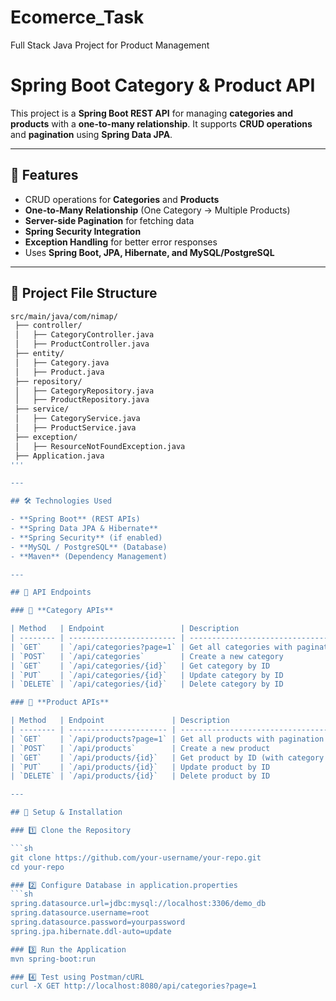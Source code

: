# Ecomerce_Task
Full Stack Java Project for Product Management
# Spring Boot Category & Product API

This project is a **Spring Boot REST API** for managing **categories and products** with a **one-to-many relationship**. It supports **CRUD operations** and **pagination** using **Spring Data JPA**.

---

## 🚀 Features

- CRUD operations for **Categories** and **Products**
- **One-to-Many Relationship** (One Category → Multiple Products)
- **Server-side Pagination** for fetching data
- **Spring Security Integration**
- **Exception Handling** for better error responses
- Uses **Spring Boot, JPA, Hibernate, and MySQL/PostgreSQL**

---

## 📂 Project File Structure
```bash
src/main/java/com/nimap/
 ├── controller/
 │   ├── CategoryController.java
 │   ├── ProductController.java
 ├── entity/
 │   ├── Category.java
 │   ├── Product.java
 ├── repository/
 │   ├── CategoryRepository.java
 │   ├── ProductRepository.java
 ├── service/
 │   ├── CategoryService.java
 │   ├── ProductService.java
 ├── exception/
 │   ├── ResourceNotFoundException.java
 ├── Application.java
'''

---

## 🛠 Technologies Used

- **Spring Boot** (REST APIs)
- **Spring Data JPA & Hibernate**
- **Spring Security** (if enabled)
- **MySQL / PostgreSQL** (Database)
- **Maven** (Dependency Management)

---

## 📌 API Endpoints

### 📂 **Category APIs**

| Method   | Endpoint                 | Description                        |
| -------- | ------------------------ | ---------------------------------- |
| `GET`    | `/api/categories?page=1` | Get all categories with pagination |
| `POST`   | `/api/categories`        | Create a new category              |
| `GET`    | `/api/categories/{id}`   | Get category by ID                 |
| `PUT`    | `/api/categories/{id}`   | Update category by ID              |
| `DELETE` | `/api/categories/{id}`   | Delete category by ID              |

### 📂 **Product APIs**

| Method   | Endpoint               | Description                               |
| -------- | ---------------------- | ----------------------------------------- |
| `GET`    | `/api/products?page=1` | Get all products with pagination          |
| `POST`   | `/api/products`        | Create a new product                      |
| `GET`    | `/api/products/{id}`   | Get product by ID (with category details) |
| `PUT`    | `/api/products/{id}`   | Update product by ID                      |
| `DELETE` | `/api/products/{id}`   | Delete product by ID                      |

---

## 🔧 Setup & Installation

### 1️⃣ Clone the Repository

```sh
git clone https://github.com/your-username/your-repo.git
cd your-repo

### 2️⃣ Configure Database in application.properties
```sh
spring.datasource.url=jdbc:mysql://localhost:3306/demo_db
spring.datasource.username=root
spring.datasource.password=yourpassword
spring.jpa.hibernate.ddl-auto=update

### 3️⃣ Run the Application
mvn spring-boot:run

### 4️⃣ Test using Postman/cURL
curl -X GET http://localhost:8080/api/categories?page=1
